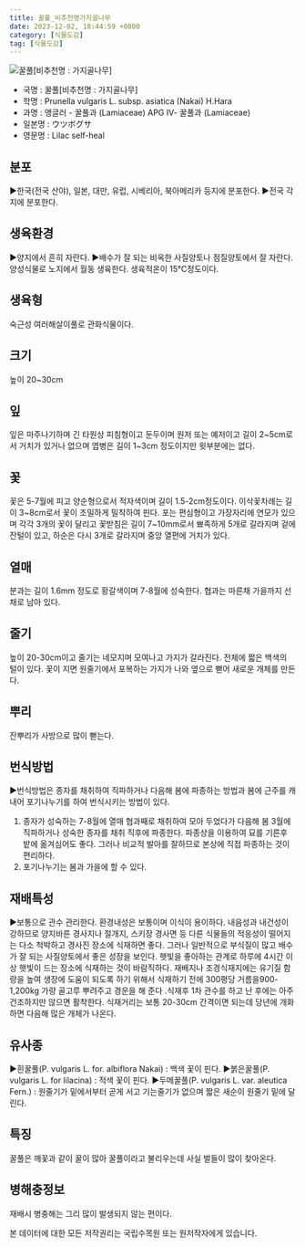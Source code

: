 ```yaml
---
title: 꿀풀_비추천명가지골나무
date: 2023-12-02, 18:44:59 +0800
category: [식물도감]
tag: [식물도감]
---
```




![꿀풀[비추천명 : 가지골나무]](http://www.nature.go.kr/fileUpload/plants/basic/Labiatae/Prunella/15785/1_th2.JPG)
- 국명 : 꿀풀[비추천명 : 가지골나무]
- 학명 : Prunella vulgaris L. subsp. asiatica (Nakai) H.Hara
- 과명 : 앵글러 - 꿀풀과 (Lamiaceae) APG Ⅳ- 꿀풀과 (Lamiaceae)
- 일본명 : ウツボグサ
- 영문명 : Lilac self-heal


## 분포
▶한국(전국 산야), 일본, 대만, 유럽, 시베리아, 북아메리카 등지에 분포한다.▶전국 각지에 분포한다.
## 생육환경
▶양지에서 흔히 자란다. ▶배수가 잘 되는 비옥한 사질양토나 점질양토에서 잘 자란다. 양성식물로 노지에서 월동 생육한다. 생육적온이 15℃정도이다.
## 생육형
숙근성 여러해살이풀로 관화식물이다.
## 크기
높이 20~30cm
## 잎
잎은 마주나기하며 긴 타원상 피침형이고 둔두이며 원저 또는 예저이고 길이 2~5cm로서 거치가 있거나 없으며 엽병은 길이 1~3cm 정도이지만 윗부분에는 없다.
## 꽃
꽃은 5-7월에 피고 양순형으로서 적자색이며 길이 1.5-2cm정도이다. 이삭꽃차례는 길이 3~8cm로서 꽃이 조밀하게 밀착하여 핀다. 포는 편심형이고 가장자리에 연모가 있으며 각각 3개의 꽃이 달리고 꽃받침은 길이 7~10mm로서 뾰족하게 5개로 갈라지며 겉에 잔털이 있고, 하순은 다시 3개로 갈라지며 중앙 열편에 거치가 있다.
## 열매
분과는 길이 1.6mm 정도로 황갈색이며 7-8월에 성숙한다. 협과는 마른채 가을까지 선채로 남아 있다.
## 줄기
높이 20-30cm이고 줄기는 네모지며 모여나고 가지가 갈라진다. 전체에 짧은 백색의 털이 있다. 꽃이 지면 원줄기에서 포복하는 가지가 나와 옆으로 뻗어 새로운 개체를 만든다.
## 뿌리
잔뿌리가 사방으로 많이 뻗는다.
## 번식방법
▶번식방법은 종자를 채취하여 직파하거나 다음해 봄에 파종하는 방법과 봄에 근주를 캐내어 포기나누기를 하여 번식시키는 방법이 있다.1. 종자가 성숙하는 7-8월에 열매 협과째로 채취하여 모아 두었다가 다음해 봄 3월에 직파하거나 성숙한 종자를 채취 직후에 파종한다. 파종상을 이용하여 묘를 기른후 밭에 옮겨심어도 좋다. 그러나 비교적 발아를 잘하므로 본상에 직접 파종하는 것이 편리하다. 2. 포기나누기는 봄과 가을에 할 수 있다.
## 재배특성
▶보통으로 관수 관리한다. 환경내성은 보통이며 이식이 용이하다. 내음성과 내건성이 강하므로 양지바른 경사지나 절개지, 스키장 경사면 등 다른 식물들의 적응성이 떨어지는 다소 척박하고 경사진 장소에 식재하면 좋다. 그러나 일반적으로 부식질이 많고 배수가 잘 되는 사질양토에서 좋은 성장을 보인다. 햇빛을 좋아하는 관계로 하루에 4시간 이상 햇빛이 드는 장소에 식재하는 것이 바람직하다. 재배지나 조경식재지에는 유기질 함량을 높여 생장에 도움이 되도록 하기 위해서 식재하기 전에 300평당 거름을900-1,200kg 가량 골고루 뿌려주고 경운을 해 준다 .식재후 1차 관수를 하고 난 후에는 아주 건조하지만 않으면 활착한다. 식재거리는 보통 20-30cm 간격이면 되는데 당년에 개화하면 다음해 많은 개체가 나온다.
## 유사종
▶흰꿀풀(P. vulgaris L. for. albiflora Nakai) : 백색 꽃이 핀다. ▶붉은꿀풀(P. vulgaris L. for lilacina) : 적색 꽃이 핀다. ▶두메꿀풀(P. vulgaris L. var. aleutica Fern.) : 원줄기가 밑에서부터 곧게 서고 기는줄기가 없으며 짧은 새순이 원줄기 밑에 달린다.
## 특징
꿀풀은 깨꽃과 같이 꿀이 많아 꿀풀이라고 불리우는데 사실 벌들이 많이 찾아온다.
## 병해충정보
재배시 병충해는 그리 많이 발생되지 않는 편이다.






본 데이터에 대한 모든 저작권리는 국립수목원 또는 원저작자에게 있습니다.

